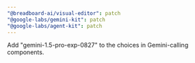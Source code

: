 ```yaml
---
"@breadboard-ai/visual-editor": patch
"@google-labs/gemini-kit": patch
"@google-labs/agent-kit": patch
---
```


Add "gemini-1.5-pro-exp-0827" to the choices in Gemini-calling components.
